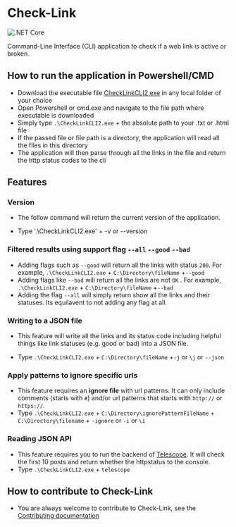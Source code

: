 # Check-Link

![.NET Core](https://github.com/abuZayed15/check-link/workflows/.NET%20Core/badge.svg?branch=master)

Command-Line Interface (CLI) application to check if a web link is active or broken.

## How to run the application in Powershell/CMD

- Download the executable file [CheckLinkCLI2.exe](https://github.com/abuZayed15/check-link/releases/download/0.1/CheckLinkCLI2.exe) in any local folder of your choice
- Open Powershell or cmd.exe and navigate to the file path where executable is downloaded
- Simply type `.\CheckLinkCLI2.exe` + the absolute path to your .txt or .html file 
- If the passed file or file path is a directory, the application will read all the files in this directory
- The application will then parse through all the links in the file and return the http status codes to the cli

## Features

### Version

- The follow command will return the current version of the application.

- Type '.\CheckLinkCLI2.exe' + -v or --version


### Filtered results using support flag `--all` `--good` `--bad`

- Adding flags such as `--good` will return all the links with status `200`. For example, `.\CheckLinkCLI2.exe` + `C:\Directory\fileName` +`--good`
- Adding flags like `--bad` will return all the links are not `OK` . For example, `.\CheckLinkCLI2.exe` + `C:\Directory\fileName` +`--bad`
- Adding the flag `--all` will simply return show all the links and their statuses. Its equilavent to not adding any flag at all. 

### Writing to a JSON file

- This feature will write all the links and its status code including helpful things like link statuses (e.g. good or bad) into a JSON file. 

- Type `.\CheckLinkCLI2.exe` + `C:\Directory\fileName` +`-j` or `\j` or `--json`

### Apply patterns to ignore specific urls

- This feature requires an **ignore file** with url patterns. It can only include comments (starts with `#`) and/or url patterns that starts with `http://` or `https://`. 
- Type `.\CheckLinkCLI2.exe` + `C:\Directory\ignorePatternFileName` + `C:\Directory\filename` + `-ignore` or `-i` or `\i`

### Reading JSON API

- This feature requires you to run the backend of [Telescope](https://github.com/Seneca-CDOT/telescope). It will check the first 10 posts and return whether the httpstatus to the console. 
- Type `.\CheckLinkCLI2.exe` + `telescope`


## How to contribute to Check-Link

- You are always welcome to contribute to Check-Link, see the [Contributing documentation](CONTRIBUTING.md) 
